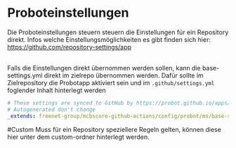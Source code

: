 # Proboteinstellungen

Die Proboteinstellungen steuern steuern die Einstellungen für ein Repository direkt.
Infos welche Einstellungsmöglichkeiten es gibt finden sich hier:
https://github.com/repository-settings/app

<br>
Falls die Einstellungen direkt übernommen werden sollen, kann die base-settings.yml direkt im zielrepo übernommen werden.
Dafür sollte im Zielrepository die Probotapp aktiviert sein und im <code>.github/settings.yml</code> foglender Inhalt hinterlegt werden

```yaml
# These settings are synced to GitHub by https://probot.github.io/apps/settings/
# Autogenerated don't change     
_extends: freenet-group/mcbscore-github-actions/config/probot/ms/base-settings.yml
```

#Custom
Muss für ein Repository speziellere Regeln gelten, können diese hier unter dem custom-ordner hinterlegt werden.

